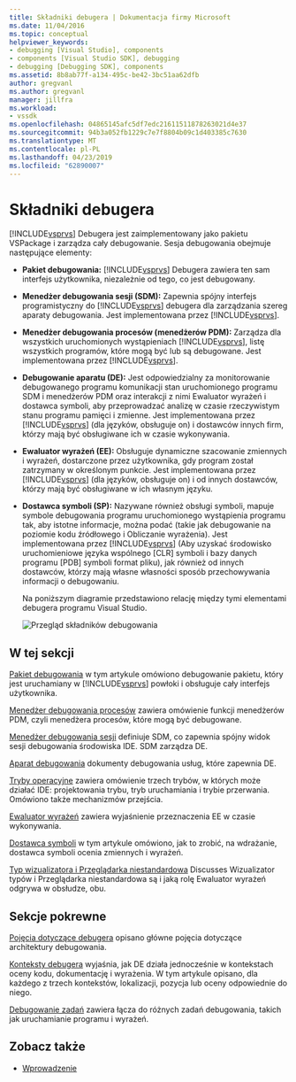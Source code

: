 ```yaml
---
title: Składniki debugera | Dokumentacja firmy Microsoft
ms.date: 11/04/2016
ms.topic: conceptual
helpviewer_keywords:
- debugging [Visual Studio], components
- components [Visual Studio SDK], debugging
- debugging [Debugging SDK], components
ms.assetid: 8b8ab77f-a134-495c-be42-3bc51aa62dfb
author: gregvanl
ms.author: gregvanl
manager: jillfra
ms.workload:
- vssdk
ms.openlocfilehash: 04865145afc5df7edc21611511878263021d4e37
ms.sourcegitcommit: 94b3a052fb1229c7e7f8804b09c1d403385c7630
ms.translationtype: MT
ms.contentlocale: pl-PL
ms.lasthandoff: 04/23/2019
ms.locfileid: "62890007"
---
```

# <a name="debugger-components"></a>Składniki debugera
[!INCLUDE[vsprvs](../../code-quality/includes/vsprvs_md.md)] Debugera jest zaimplementowany jako pakietu VSPackage i zarządza cały debugowanie. Sesja debugowania obejmuje następujące elementy:

- **Pakiet debugowania:** [!INCLUDE[vsprvs](../../code-quality/includes/vsprvs_md.md)] Debugera zawiera ten sam interfejs użytkownika, niezależnie od tego, co jest debugowany.

- **Menedżer debugowania sesji (SDM):** Zapewnia spójny interfejs programistyczny do [!INCLUDE[vsprvs](../../code-quality/includes/vsprvs_md.md)] debugera dla zarządzania szereg aparaty debugowania. Jest implementowana przez [!INCLUDE[vsprvs](../../code-quality/includes/vsprvs_md.md)].

- **Menedżer debugowania procesów (menedżerów PDM):** Zarządza dla wszystkich uruchomionych wystąpieniach [!INCLUDE[vsprvs](../../code-quality/includes/vsprvs_md.md)], listę wszystkich programów, które mogą być lub są debugowane. Jest implementowana przez [!INCLUDE[vsprvs](../../code-quality/includes/vsprvs_md.md)].

- **Debugowanie aparatu (DE):** Jest odpowiedzialny za monitorowanie debugowanego programu komunikacji stan uruchomionego programu SDM i menedżerów PDM oraz interakcji z nimi Ewaluator wyrażeń i dostawca symboli, aby przeprowadzać analizę w czasie rzeczywistym stanu programu pamięci i zmienne. Jest implementowana przez [!INCLUDE[vsprvs](../../code-quality/includes/vsprvs_md.md)] (dla języków, obsługuje on) i dostawców innych firm, którzy mają być obsługiwane ich w czasie wykonywania.

- **Ewaluator wyrażeń (EE):** Obsługuje dynamiczne szacowanie zmiennych i wyrażeń, dostarczone przez użytkownika, gdy program został zatrzymany w określonym punkcie. Jest implementowana przez [!INCLUDE[vsprvs](../../code-quality/includes/vsprvs_md.md)] (dla języków, obsługuje on) i od innych dostawców, którzy mają być obsługiwane w ich własnym języku.

- **Dostawca symboli (SP):** Nazywane również obsługi symboli, mapuje symbole debugowania programu uruchomionego wystąpienia programu tak, aby istotne informacje, można podać (takie jak debugowanie na poziomie kodu źródłowego i Obliczanie wyrażenia). Jest implementowana przez [!INCLUDE[vsprvs](../../code-quality/includes/vsprvs_md.md)] (Aby uzyskać środowisko uruchomieniowe języka wspólnego [CLR] symboli i bazy danych programu [PDB] symboli format pliku), jak również od innych dostawców, którzy mają własne własności sposób przechowywania informacji o debugowaniu.

  Na poniższym diagramie przedstawiono relację między tymi elementami debugera programu Visual Studio.

  ![Przegląd składników debugowania](../../extensibility/debugger/media/dbugcompovrview.gif "DBugCompOvrview")

## <a name="in-this-section"></a>W tej sekcji
 [Pakiet debugowania](../../extensibility/debugger/debug-package.md) w tym artykule omówiono debugowanie pakietu, który jest uruchamiany w [!INCLUDE[vsprvs](../../code-quality/includes/vsprvs_md.md)] powłoki i obsługuje cały interfejs użytkownika.

 [Menedżer debugowania procesów](../../extensibility/debugger/process-debug-manager.md) zawiera omówienie funkcji menedżerów PDM, czyli menedżera procesów, które mogą być debugowane.

 [Menedżer debugowania sesji](../../extensibility/debugger/session-debug-manager.md) definiuje SDM, co zapewnia spójny widok sesji debugowania środowiska IDE. SDM zarządza DE.

 [Aparat debugowania](../../extensibility/debugger/debug-engine.md) dokumenty debugowania usług, które zapewnia DE.

 [Tryby operacyjne](../../extensibility/debugger/operational-modes.md) zawiera omówienie trzech trybów, w których może działać IDE: projektowania trybu, tryb uruchamiania i trybie przerwania. Omówiono także mechanizmów przejścia.

 [Ewaluator wyrażeń](../../extensibility/debugger/expression-evaluator.md) zawiera wyjaśnienie przeznaczenia EE w czasie wykonywania.

 [Dostawca symboli](../../extensibility/debugger/symbol-provider.md) w tym artykule omówiono, jak to zrobić, na wdrażanie, dostawca symboli ocenia zmiennych i wyrażeń.

 [Typ wizualizatora i Przeglądarka niestandardowa](../../extensibility/debugger/type-visualizer-and-custom-viewer.md) Discusses Wizualizator typów i Przeglądarka niestandardowa są i jaką rolę Ewaluator wyrażeń odgrywa w obsłudze, obu.

## <a name="related-sections"></a>Sekcje pokrewne
 [Pojęcia dotyczące debugera](../../extensibility/debugger/debugger-concepts.md) opisano główne pojęcia dotyczące architektury debugowania.

 [Konteksty debugera](../../extensibility/debugger/debugger-contexts.md) wyjaśnia, jak DE działa jednocześnie w kontekstach oceny kodu, dokumentację i wyrażenia. W tym artykule opisano, dla każdego z trzech kontekstów, lokalizacji, pozycja lub oceny odpowiednie do niego.

 [Debugowanie zadań](../../extensibility/debugger/debugging-tasks.md) zawiera łącza do różnych zadań debugowania, takich jak uruchamianie programu i wyrażeń.

## <a name="see-also"></a>Zobacz także
- [Wprowadzenie](../../extensibility/debugger/getting-started-with-debugger-extensibility.md)